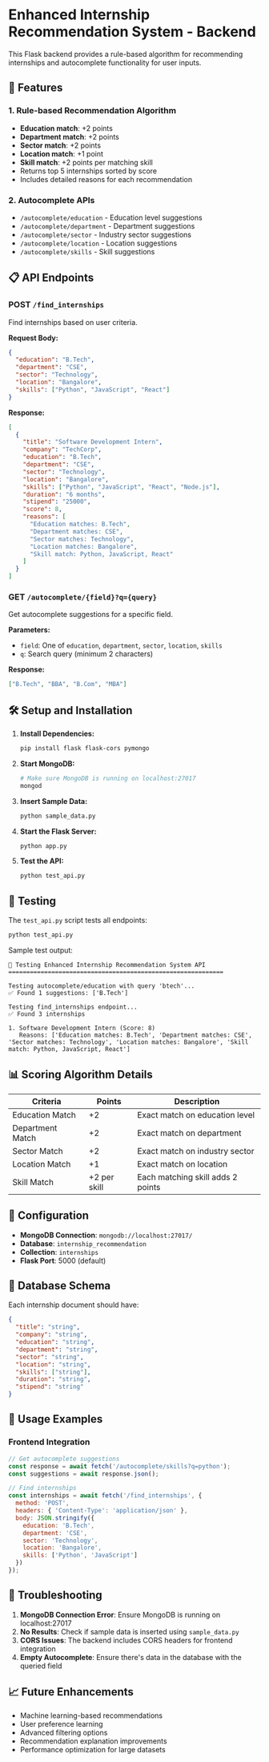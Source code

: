 # Enhanced Internship Recommendation System - Backend

This Flask backend provides a rule-based algorithm for recommending internships and autocomplete functionality for user inputs.

## 🚀 Features

### 1. Rule-based Recommendation Algorithm
- **Education match**: +2 points
- **Department match**: +2 points  
- **Sector match**: +2 points
- **Location match**: +1 point
- **Skill match**: +2 points per matching skill
- Returns top 5 internships sorted by score
- Includes detailed reasons for each recommendation

### 2. Autocomplete APIs
- `/autocomplete/education` - Education level suggestions
- `/autocomplete/department` - Department suggestions
- `/autocomplete/sector` - Industry sector suggestions
- `/autocomplete/location` - Location suggestions
- `/autocomplete/skills` - Skill suggestions

## 📋 API Endpoints

### POST `/find_internships`
Find internships based on user criteria.

**Request Body:**
```json
{
  "education": "B.Tech",
  "department": "CSE", 
  "sector": "Technology",
  "location": "Bangalore",
  "skills": ["Python", "JavaScript", "React"]
}
```

**Response:**
```json
[
  {
    "title": "Software Development Intern",
    "company": "TechCorp",
    "education": "B.Tech",
    "department": "CSE",
    "sector": "Technology", 
    "location": "Bangalore",
    "skills": ["Python", "JavaScript", "React", "Node.js"],
    "duration": "6 months",
    "stipend": "25000",
    "score": 8,
    "reasons": [
      "Education matches: B.Tech",
      "Department matches: CSE", 
      "Sector matches: Technology",
      "Location matches: Bangalore",
      "Skill match: Python, JavaScript, React"
    ]
  }
]
```

### GET `/autocomplete/{field}?q={query}`
Get autocomplete suggestions for a specific field.

**Parameters:**
- `field`: One of `education`, `department`, `sector`, `location`, `skills`
- `q`: Search query (minimum 2 characters)

**Response:**
```json
["B.Tech", "BBA", "B.Com", "MBA"]
```

## 🛠️ Setup and Installation

1. **Install Dependencies:**
   ```bash
   pip install flask flask-cors pymongo
   ```

2. **Start MongoDB:**
   ```bash
   # Make sure MongoDB is running on localhost:27017
   mongod
   ```

3. **Insert Sample Data:**
   ```bash
   python sample_data.py
   ```

4. **Start the Flask Server:**
   ```bash
   python app.py
   ```

5. **Test the API:**
   ```bash
   python test_api.py
   ```

## 🧪 Testing

The `test_api.py` script tests all endpoints:

```bash
python test_api.py
```

Sample test output:
```
🚀 Testing Enhanced Internship Recommendation System API
============================================================

Testing autocomplete/education with query 'btech'...
✅ Found 1 suggestions: ['B.Tech']

Testing find_internships endpoint...
✅ Found 3 internships

1. Software Development Intern (Score: 8)
   Reasons: ['Education matches: B.Tech', 'Department matches: CSE', 'Sector matches: Technology', 'Location matches: Bangalore', 'Skill match: Python, JavaScript, React']
```

## 📊 Scoring Algorithm Details

| Criteria | Points | Description |
|----------|--------|-------------|
| Education Match | +2 | Exact match on education level |
| Department Match | +2 | Exact match on department |
| Sector Match | +2 | Exact match on industry sector |
| Location Match | +1 | Exact match on location |
| Skill Match | +2 per skill | Each matching skill adds 2 points |

## 🔧 Configuration

- **MongoDB Connection**: `mongodb://localhost:27017/`
- **Database**: `internship_recommendation`
- **Collection**: `internships`
- **Flask Port**: 5000 (default)

## 📝 Database Schema

Each internship document should have:
```json
{
  "title": "string",
  "company": "string", 
  "education": "string",
  "department": "string",
  "sector": "string",
  "location": "string",
  "skills": ["string"],
  "duration": "string",
  "stipend": "string"
}
```

## 🚀 Usage Examples

### Frontend Integration

```javascript
// Get autocomplete suggestions
const response = await fetch('/autocomplete/skills?q=python');
const suggestions = await response.json();

// Find internships
const internships = await fetch('/find_internships', {
  method: 'POST',
  headers: { 'Content-Type': 'application/json' },
  body: JSON.stringify({
    education: 'B.Tech',
    department: 'CSE',
    sector: 'Technology', 
    location: 'Bangalore',
    skills: ['Python', 'JavaScript']
  })
});
```

## 🐛 Troubleshooting

1. **MongoDB Connection Error**: Ensure MongoDB is running on localhost:27017
2. **No Results**: Check if sample data is inserted using `sample_data.py`
3. **CORS Issues**: The backend includes CORS headers for frontend integration
4. **Empty Autocomplete**: Ensure there's data in the database with the queried field

## 📈 Future Enhancements

- Machine learning-based recommendations
- User preference learning
- Advanced filtering options
- Recommendation explanation improvements
- Performance optimization for large datasets
